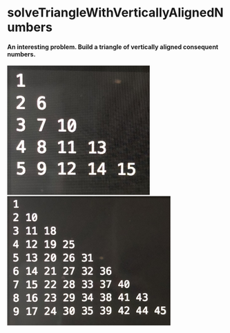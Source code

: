 # solveTriangleWithVerticallyAlignedNumbers

#### An interesting problem. Build a triangle of vertically aligned consequent numbers.
<div display=inline>
  <img src="examples/exampleIMG_7989.JPG" height=300px>
  <img src="examples/exampleIMG_1859.JPG" height=300px>
</div>
